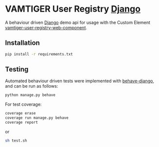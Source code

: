 # VAMTIGER User Registry [Django](https://www.djangoproject.com)
A behaviour driven [Django](https://www.djangoproject.com) demo api for usage with the Custom Element [vamtiger-user-registry-web-component](https://github.com/vamtiger-project/vamtiger-user-registry-web-component/tree/source).

## Installation
```bash
pip install -r requirements.txt
```

## Testing
Automated behaviour driven tests were implemented with [behave-django](https://behave-django.readthedocs.io/en/stable/), and can be run as follows:
```sh
python manage.py behave
```

For test coverage:
```sh
coverage erase
coverage run manage.py behave
coverage report
```
or
```bash
sh test.sh
```